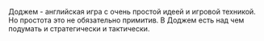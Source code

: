 Доджем - английская игра с очень простой идеей и игровой техникой. Но простота это не обязательно примитив. 
В Доджем есть над чем подумать и стратегически и тактически.
